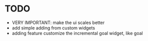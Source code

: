 # TODO

- VERY IMPORTANT: make the ui scales better
- add simple adding from custom widgets
- adding feature customize the incremental goal widget, like goal